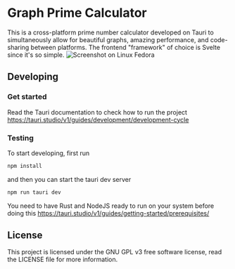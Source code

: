 # Graph Prime Calculator

This is a cross-platform prime number calculator developed on Tauri to simultaneously allow for beautiful graphs, amazing performance, and code-sharing between platforms. The frontend "framework" of choice is Svelte since it's so simple.
![Screenshot on Linux Fedora](https://user-images.githubusercontent.com/37254797/168457911-50231971-90e5-446f-880a-5e379304db09.png)

## Developing

### Get started

Read the Tauri documentation to check how to run the project
https://tauri.studio/v1/guides/development/development-cycle

### Testing

To start developing, first run

```bash
npm install
```

and then you can start the tauri dev server

```bash
npm run tauri dev
```

You need to have Rust and NodeJS ready to run on your system before doing this
https://tauri.studio/v1/guides/getting-started/prerequisites/

## License

This project is licensed under the GNU GPL v3 free software license, read the LICENSE file for more information.
